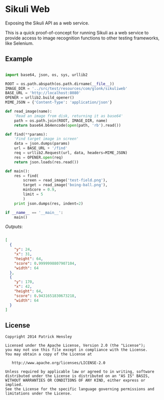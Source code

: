 
Sikuli Web
==========

Exposing the Sikuli API as a web service.

This is a quick proof-of-concept for running Sikuli as a web service to provide
access to image recognition functions to other testing frameworks, like
Selenium.


Example
-------

```python

import base64, json, os, sys, urllib2

ROOT = os.path.abspath(os.path.dirname(__file__))
IMAGE_DIR = '../src/test/resources/com/glonk/sikuliweb'
BASE_URL = 'http://localhost:8080'
OPENER = urllib2.build_opener()
MIME_JSON = {'Content-Type': 'application/json'}

def read_image(name):
    'Read an image from disk, returning it as base64'
    path = os.path.join(ROOT, IMAGE_DIR, name)
    return base64.b64encode(open(path, 'rb').read())

def find(**params):
    'Find target image in screen'
    data = json.dumps(params)
    url = BASE_URL + '/find'
    req = urllib2.Request(url, data, headers=MIME_JSON)
    res = OPENER.open(req)
    return json.loads(res.read())

def main():
    res = find(
        screen = read_image('test-field.png'),
        target = read_image('boing-ball.png'),
        minScore = 0.9,
        limit = 5
        )
    print json.dumps(res, indent=2)

if __name__ == '__main__':
    main()

```

*Outputs*:

```json

[
  {
    "y": 24,
    "x": 31,
    "height": 64,
    "score": 0.9999998807907104,
    "width": 64
  },
  {
    "y": 170,
    "x": 42,
    "height": 64,
    "score": 0.9431651830673218,
    "width": 64
  }
]

```

License
-------

    Copyright 2014 Patrick Hensley

    Licensed under the Apache License, Version 2.0 (the "License");
    you may not use this file except in compliance with the License.
    You may obtain a copy of the License at

       http://www.apache.org/licenses/LICENSE-2.0

    Unless required by applicable law or agreed to in writing, software
    distributed under the License is distributed on an "AS IS" BASIS,
    WITHOUT WARRANTIES OR CONDITIONS OF ANY KIND, either express or implied.
    See the License for the specific language governing permissions and
    limitations under the License.

